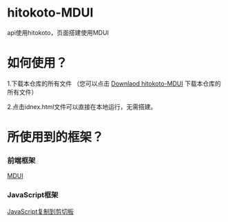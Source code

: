 # hitokoto-MDUI
api使用hitokoto，页面搭建使用MDUI

# 如何使用？
1.下载本仓库的所有文件
（您可以点击 <a href='https://github.com/Tvogmbh/hitokoto-MDUI/releases/tag/hitokoto-MDUI'>Downlaod hitokoto-MDUI</a> 下载本仓库的所有文件）

2.点击idnex.html文件可以直接在本地运行，无需搭建。

# 所使用到的框架？
### 前端框架
<a href="https://www.mdui.org/">MDUI</a>
### JavaScript框架
<a href='https://github.com/majiang666/copy'>JavaScript复制到剪切板</a>


